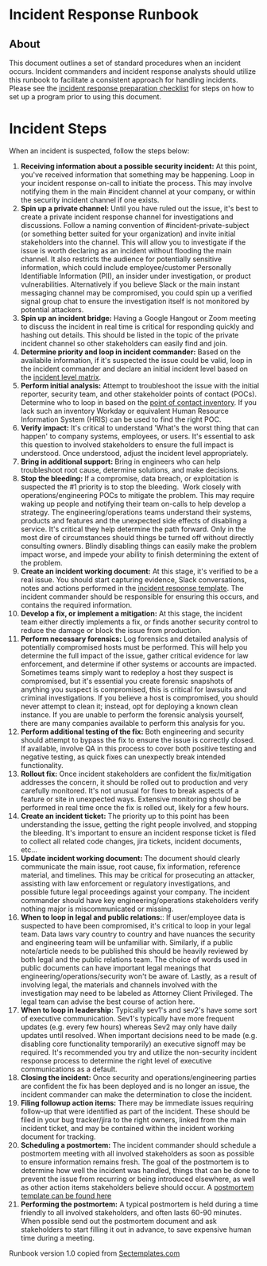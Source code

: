 # Incident Response Runbook

## About
This document outlines a set of standard procedures when an incident occurs. Incident commanders and incident response analysts should utilize this runbook to facilitate a consistent approach for handling incidents. Please see the <a href="./Incident_response_preparation_checklist.md">incident response preparation checklist</a> for steps on how to set up a program prior to using this document.

# Incident Steps
When an incident is suspected, follow the steps below:
1. <b>Receiving information about a possible security incident:</b> At this point, you've received information that something may be happening. Loop in your incident response on-call to initiate the process. This may involve notifying them in the main #incident channel at your company, or within the security incident channel if one exists. 
2. <b>Spin up a private channel:</b> Until you have ruled out the issue, it's best to create a private incident response channel for investigations and discussions. Follow a naming convention of #incident-private-subject (or something better suited for your organization) and invite initial stakeholders into the channel. This will allow you to investigate if the issue is worth declaring as an incident without flooding the main channel. It also restricts the audience for potentially sensitive information, which could include employee/customer Personally Identifiable Information (PII), an insider under investigation, or product vulnerabilities. Alternatively if you believe Slack or the main instant messaging channel may be compromised, you could spin up a verified signal group chat to ensure the investigation itself is not monitored by potential attackers.
3. <b>Spin up an incident bridge:</b> Having a Google Hangout or Zoom meeting to discuss the incident in real time is critical for responding quickly and hashing out details. This should be listed in the topic of the private incident channel so other stakeholders can easily find and join. 
4. <b>Determine priority and loop in incident commander:</b> Based on the availabile information, if it's suspected the issue could be valid, loop in the incident commander and declare an initial incident level based on the <a href="Incident_response_definitions_and_severity_levels.md">incident level matrix</A>. 
5. <b>Perform initial analysis:</b> Attempt to troubleshoot the issue with the initial reporter, security team, and other stakeholder points of contact (POCs). Determine who to loop in based on the <a href="./Incident_response_preparation_checklist.md">point of contact inventory</A>. If you lack such an inventory Workday or equivalent Human Resource Information System (HRIS) can be used to find the right POC.
6. <b>Verify impact:</b> It's critical to understand 'What's the worst thing that can happen' to company systems, employees, or users. It's essential to ask this question to involved stakeholders to ensure the full impact is understood. Once understood, adjust the incident level appropriately.
7. <b>Bring in additional support:</b> Bring in engineers who can help troubleshoot root cause, determine solutions, and make decisions. 
8. <b>Stop the bleeding: </b> If a compromise, data breach, or exploitation is suspected the #1 priority is to stop the bleeding.  Work closely with operations/engineering POCs to mitigate the problem. This may require waking up people and notifying their team on-calls to help develop a strategy. The engineering/operations teams understand their systems, products and features and the unexpected side effects of disabling a service. It's critical they help determine the path forward. Only in the most dire of circumstances should things be turned off without directly consulting owners. Blindly disabling things can easily make the problem impact worse, and impede your ability to finish determining the extent of the problem.
9. <b>Create an incident working document:</b> At this stage, it's verified to be a real issue. You should start capturing evidence, Slack conversations, notes and actions performed in the <a href="./Security_incident_working_document_template.md">incident response template</A>. The incident commander should be responsible for ensuring this occurs, and contains the required information. 
10. <b>Develop a fix, or implement a mitigation:</b> At this stage, the incident team either directly implements a fix, or finds another security control to reduce the damage or block the issue from production.
11. <b>Perform necessary forensics:</b> Log forensics and detailed analysis of potentially compromised hosts must be performed. This will help you determine the full impact of the issue, gather critical evidence for law enforcement, and determine if other systems or accounts are impacted. Sometimes teams simply want to redeploy a host they suspect is compromised, but it's essential you create forensic snapshots of anything you suspect is compromised, this is critical for lawsuits and criminal investigations. If you believe a host is compromised, you should never attempt to clean it; instead, opt for deploying a known clean instance. If you are unable to perform the forensic analysis yourself, there are many companies available to perform this analysis for you.
12. <b>Perform additional testing of the fix:</b> Both engineering and security should attempt to bypass the fix to ensure the issue is correctly closed. If available, involve QA in this process to cover both positive testing and negative testing, as quick fixes can unexpectly break intended functionality.
13. <b>Rollout fix:</b> Once incident stakeholders are confident the fix/mitigation addresses the concern, it should be rolled out to production and very carefully monitored. It's not unusual for fixes to break aspects of a feature or site in unexpected ways. Extensive monitoring should be performed in real time once the fix is rolled out, likely for a few hours.
14. <b>Create an incident ticket:</b> The priority up to this point has been understanding the issue, getting the right people involved, and stopping the bleeding. It's important to ensure an incident response ticket is filed to collect all related code changes, jira tickets, incident documents, etc... 
15. <b>Update incident working document:</b> The document should clearly communicate the main issue, root cause, fix information, reference material, and timelines. This may be critical for prosecuting an attacker, assisting with law enforcement or regulatory investigations, and possible future legal proceedings against your company. The incident commander should have key engineering/operations stakeholders verify nothing major is miscommunicated or missing.
16. <b>When to loop in legal and public relations:</b>: If user/employee data is suspected to have been compromised, it's critical to loop in your legal team. Data laws vary country to country and have nuances the security and engineering team will be unfamiliar with. Similarly, if a public note/article needs to be published this should be heavily reviewed by both legal and the public relations team. The choice of words used in public documents can have important legal meanings that engineering/operations/security won't be aware of. Lastly, as a result of involving legal, the materials and channels involved with the investigation may need to be labeled as Attorney Client Privileged. The legal team can advise the best course of action here. 
17. <b>When to loop in leadership:</b> Typically sev1's and sev2's have some sort of executive communication. Sev1's typically have more frequent updates (e.g. every few hours) whereas Sev2 may only have daily updates until resolved. When important decisions need to be made (e.g. disabling core functionality temporarily) an executive signoff may be required. It's recommended you try and utilize the non-security incident response process to determine the right level of executive communications as a default.
18. <b>Closing the incident:</B> Once security and operations/engineering parties are confident the fix has been deployed and is no longer an issue, the incident commander can make the determination to close the incident. 
19. <b>Filing followup action items:</b> There may be immediate issues requiring follow-up that were identified as part of the incident. These should be filed in your bug tracker/jira to the right owners, linked from the main incident ticket, and may be contained within the incident working document for tracking. 
29. <b>Scheduling a postmortem:</B> The incident commander should schedule a postmortem meeting with all involved stakeholders as soon as possible to ensure information remains fresh. The goal of the postmortem is to determine how well the incident was handled, things that can be done to prevent the issue from recurring or being introduced elsewhere, as well as other action items stakeholders believe should occur. A <a href="./Security_incident_blameless_postmortem_template.md">postmortem template can be found here</a>
20. <b>Performing the postmortem:</b> A typical postmortem is held during a time friendly to all involved stakeholders, and often lasts 60-90 minutes. When possible send out the postmortem document and ask stakeholders to start filling it out in advance, to save expensive human time during a meeting.  

Runbook version 1.0 copied from [Sectemplates.com](https://www.sectemplates.com)
